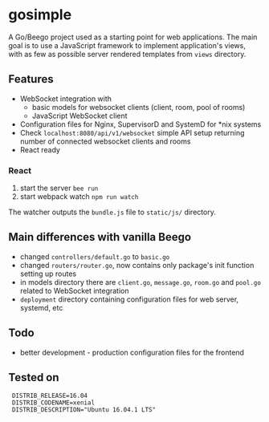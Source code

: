 # gosimple

A Go/Beego project used as a starting point for web applications. 
The main goal is to use a JavaScript framework to implement application's views,
with as few as possible server rendered templates from `views` directory.

## Features

* WebSocket integration with
    * basic models for websocket clients (client, room, pool of rooms)
    * JavaScript WebSocket client
* Configuration files for Nginx, SupervisorD and SystemD for *nix systems
* Check `localhost:8080/api/v1/websocket` simple API setup returning number of connected websocket clients and rooms
* React ready

### React

1. start the server `bee run`
2. start webpack watch `npm run watch`

The watcher outputs the `bundle.js` file to `static/js/` directory.

## Main differences with vanilla Beego

* changed `controllers/default.go` to `basic.go`
* changed `routers/router.go`, now contains only package's init function setting up routes
* in models directory there are `client.go`, `message.go`, `room.go` and `pool.go` related to WebSocket integration
* `deployment` directory containing configuration files for web server, systemd, etc

## Todo

* better development - production configuration files for the frontend


## Tested on

```DISTRIB_ID=Ubuntu
 DISTRIB_RELEASE=16.04
 DISTRIB_CODENAME=xenial
 DISTRIB_DESCRIPTION="Ubuntu 16.04.1 LTS"
```
